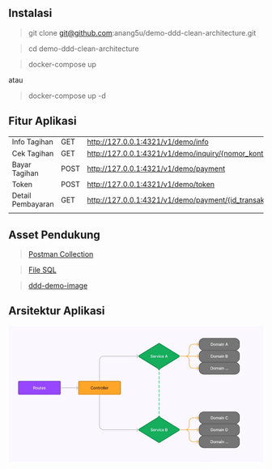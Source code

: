## Instalasi
> git clone git@github.com:anang5u/demo-ddd-clean-architecture.git

> cd demo-ddd-clean-architecture

> docker-compose up

atau
> docker-compose up -d
## Fitur Aplikasi

|       | | |
| ----------- | ----------- |---|
| Info Tagihan | GET| http://127.0.0.1:4321/v1/demo/info |
| Cek Tagihan| GET| http://127.0.0.1:4321/v1/demo/inquiry/{nomor_kontrak} |
| Bayar Tagihan| POST| http://127.0.0.1:4321/v1/demo/payment |
| Token| POST| http://127.0.0.1:4321/v1/demo/token |
| Detail Pembayaran| GET| http://127.0.0.1:4321/v1/demo/payment/{id_transaksi} |
|       | | |

## Asset Pendukung

> [Postman Collection](assets/DDD-Demo.postman_collection.json)

> [File SQL](assets/db_demo.sql)

> [ddd-demo-image](https://hub.docker.com/r/anangsu13/ddd-demo-image)

## Arsitektur Aplikasi
![arsitektur aplikasi](assets/diagram-architecture.jpg)